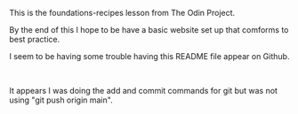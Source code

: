 <p>This is the foundations-recipes lesson from The Odin Project.</p>
<p>By the end of this I hope to be have a basic website set up that comforms to best practice.</p>
<p>I seem to be having some trouble having this README file appear on Github.</p>
<br>
<p>It appears I was doing the add and commit commands for git but was not using "git push origin main".</p>